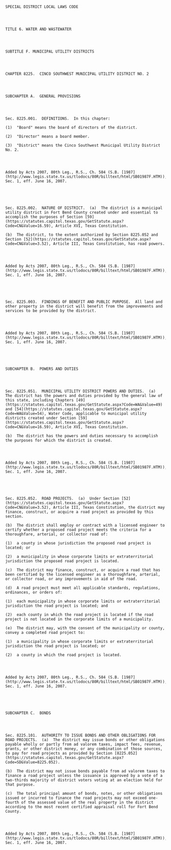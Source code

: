 ﻿
    
    
    	
    					
    
    
    SPECIAL DISTRICT LOCAL LAWS CODE
    
      
    
    
    TITLE 6. WATER AND WASTEWATER
    
      
    
    
    SUBTITLE F. MUNICIPAL UTILITY DISTRICTS
    
      
    
    
    CHAPTER 8225.  CINCO SOUTHWEST MUNICIPAL UTILITY DISTRICT NO. 2
    
      
    
    
    SUBCHAPTER A.  GENERAL PROVISIONS
    
      
    
    
    Sec. 8225.001.  DEFINITIONS.  In this chapter:
    
    (1)  "Board" means the board of directors of the district.
    
    (2)  "Director" means a board member.
    
    (3)  "District" means the Cinco Southwest Municipal Utility District No. 2.
    
    
    
    
    Added by Acts 2007, 80th Leg., R.S., Ch. 584 (S.B. [1987](http://www.legis.state.tx.us/tlodocs/80R/billtext/html/SB01987F.HTM)), Sec. 1, eff. June 16, 2007.
    
    
    
    
    
    Sec. 8225.002.  NATURE OF DISTRICT.  (a)  The district is a municipal utility district in Fort Bend County created under and essential to accomplish the purposes of Section [59](https://statutes.capitol.texas.gov/GetStatute.aspx?Code=CN&Value=16.59), Article XVI, Texas Constitution.
    
    (b)  The district, to the extent authorized by Section 8225.052 and Section [52](https://statutes.capitol.texas.gov/GetStatute.aspx?Code=CN&Value=3.52), Article III, Texas Constitution, has road powers.
    
    
    
    
    Added by Acts 2007, 80th Leg., R.S., Ch. 584 (S.B. [1987](http://www.legis.state.tx.us/tlodocs/80R/billtext/html/SB01987F.HTM)), Sec. 1, eff. June 16, 2007.
    
    
    
    
    
    Sec. 8225.003.  FINDINGS OF BENEFIT AND PUBLIC PURPOSE.  All land and other property in the district will benefit from the improvements and services to be provided by the district.
    
    
    
    
    Added by Acts 2007, 80th Leg., R.S., Ch. 584 (S.B. [1987](http://www.legis.state.tx.us/tlodocs/80R/billtext/html/SB01987F.HTM)), Sec. 1, eff. June 16, 2007.
    
    
    
    
    
    SUBCHAPTER B.  POWERS AND DUTIES
    
      
    
    
    Sec. 8225.051.  MUNICIPAL UTILITY DISTRICT POWERS AND DUTIES.  (a)  The district has the powers and duties provided by the general law of this state, including Chapters [49](https://statutes.capitol.texas.gov/GetStatute.aspx?Code=WA&Value=49) and [54](https://statutes.capitol.texas.gov/GetStatute.aspx?Code=WA&Value=54), Water Code, applicable to municipal utility districts created under Section [59](https://statutes.capitol.texas.gov/GetStatute.aspx?Code=CN&Value=16.59), Article XVI, Texas Constitution.
    
    (b)  The district has the powers and duties necessary to accomplish the purposes for which the district is created.
    
    
    
    
    Added by Acts 2007, 80th Leg., R.S., Ch. 584 (S.B. [1987](http://www.legis.state.tx.us/tlodocs/80R/billtext/html/SB01987F.HTM)), Sec. 1, eff. June 16, 2007.
    
    
    
    
    
    Sec. 8225.052.  ROAD PROJECTS.  (a)  Under Section [52](https://statutes.capitol.texas.gov/GetStatute.aspx?Code=CN&Value=3.52), Article III, Texas Constitution, the district may finance, construct, or acquire a road project as provided by this section.
    
    (b)  The district shall employ or contract with a licensed engineer to certify whether a proposed road project meets the criteria for a thoroughfare, arterial, or collector road of:
    
    (1)  a county in whose jurisdiction the proposed road project is located; or
    
    (2)  a municipality in whose corporate limits or extraterritorial jurisdiction the proposed road project is located.
    
    (c)  The district may finance, construct, or acquire a road that has been certified by the licensed engineer as a thoroughfare, arterial, or collector road, or any improvements in aid of the road.
    
    (d)  A road project must meet all applicable standards, regulations, ordinances, or orders of:
    
    (1)  each municipality in whose corporate limits or extraterritorial jurisdiction the road project is located; and
    
    (2)  each county in which the road project is located if the road project is not located in the corporate limits of a municipality.
    
    (e)  The district may, with the consent of the municipality or county, convey a completed road project to:
    
    (1)  a municipality in whose corporate limits or extraterritorial jurisdiction the road project is located; or
    
    (2)  a county in which the road project is located.
    
    
    
    
    Added by Acts 2007, 80th Leg., R.S., Ch. 584 (S.B. [1987](http://www.legis.state.tx.us/tlodocs/80R/billtext/html/SB01987F.HTM)), Sec. 1, eff. June 16, 2007.
    
    
    
    
    
    SUBCHAPTER C.  BONDS
    
      
    
    
    Sec. 8225.101.  AUTHORITY TO ISSUE BONDS AND OTHER OBLIGATIONS FOR ROAD PROJECTS.  (a)  The district may issue bonds or other obligations payable wholly or partly from ad valorem taxes, impact fees, revenue, grants, or other district money, or any combination of those sources, to pay for road projects as provided by Section [8225.052](https://statutes.capitol.texas.gov/GetStatute.aspx?Code=SD&Value=8225.052).
    
    (b)  The district may not issue bonds payable from ad valorem taxes to finance a road project unless the issuance is approved by a vote of a two-thirds majority of district voters voting at an election held for that purpose.
    
    (c)  The total principal amount of bonds, notes, or other obligations issued or incurred to finance the road projects may not exceed one-fourth of the assessed value of the real property in the district according to the most recent certified appraisal roll for Fort Bend County.
    
    
    
    
    Added by Acts 2007, 80th Leg., R.S., Ch. 584 (S.B. [1987](http://www.legis.state.tx.us/tlodocs/80R/billtext/html/SB01987F.HTM)), Sec. 1, eff. June 16, 2007.
    
    
    
    
    				
